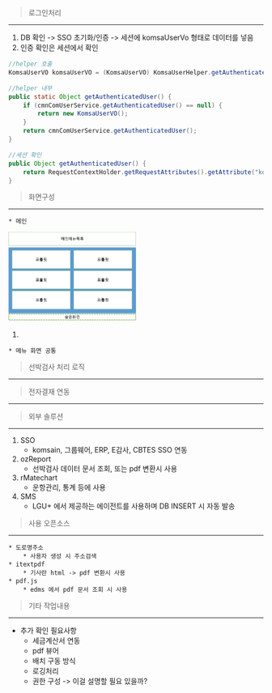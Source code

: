 >로그인처리
---
1. DB 확인 -> SSO 초기화/인증 -> 세션에 komsaUserVo 형태로 데이터를 넣음
2. 인증 확인은 세션에서 확인
```java
//helper 호출
KomsaUserVO komsaUserVO = (KomsaUserVO) KomsaUserHelper.getAuthenticatedUser();
```
```java
//helper 내부
public static Object getAuthenticatedUser() {
    if (cmnComUserService.getAuthenticatedUser() == null) {
        return new KomsaUserVO();
    }
    return cmnComUserService.getAuthenticatedUser();
}
```
```java
//세션 확인
public Object getAuthenticatedUser() {
    return RequestContextHolder.getRequestAttributes().getAttribute("komsaUserVO", RequestAttributes.SCOPE_SESSION);
}
```
>화면구성
---
    * 메인

<img src="./img/메인화면.png" width="50%" height="50%"/>

1. 



    * 메뉴 화면 공통

>선박검사 처리 로직
---


>전자결재 연동
---


>외부 솔루션
---


1. SSO
    * komsain, 그룹웨어, ERP, E감사, CBTES SSO 연동
2. ozReport
    * 선박검사 데이터 문서 조회, 또는 pdf 변환시 사용
3. rMatechart
    * 운항관리, 통계 등에 사용
4. SMS
    * LGU+ 에서 제공하는 에이전트를 사용하며 DB INSERT 시 자동 발송
>사용 오픈소스
---
    * 도로명주소
        * 사용자 생성 시 주소검색
    * itextpdf
        * 기사란 html -> pdf 변환시 사용
    * pdf.js
        * edms 에서 pdf 문서 조회 시 사용
>기타 작업내용
-------
 * 추가 확인 필요사항
   * 세금계산서 연동
   * pdf 뷰어
   * 배치 구동 방식
   * 로깅처리
   * 권한 구성 -> 이걸 설명할 필요 있을까?